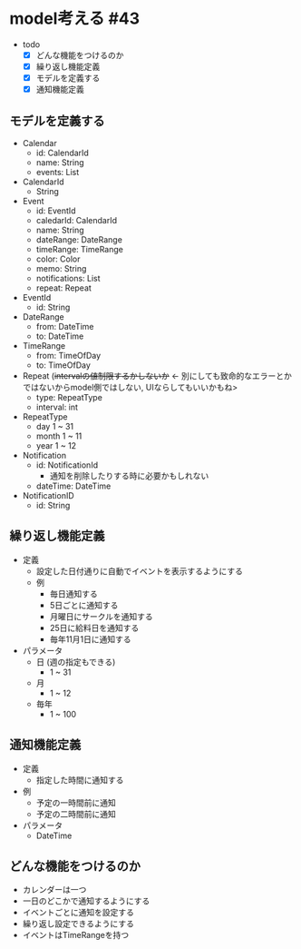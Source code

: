 # model考える #43

- todo
  - [x] どんな機能をつけるのか
  - [x] 繰り返し機能定義
  - [x] モデルを定義する
  - [x] 通知機能定義

## モデルを定義する

- Calendar  
  - id: CalendarId
  - name: String
  - events: List<Event>
- CalendarId
  - String
- Event
  - id: EventId
  - caledarId: CalendarId
  - name: String
  - dateRange: DateRange
  - timeRange: TimeRange
  - color: Color
  - memo: String
  - notifications: List<Notification>
  - repeat: Repeat
- EventId
  - id: String
- DateRange
  - from: DateTime
  - to: DateTime
- TimeRange
  - from: TimeOfDay
  - to: TimeOfDay
- Repeat (~~intervalの値制限するかしないか~~  <- 別にしても致命的なエラーとかではないからmodel側ではしない, UIならしてもいいかもね>
  - type: RepeatType
  - interval: int
- RepeatType
  - day 1 ~ 31
  - month 1 ~ 11
  - year 1 ~ 12
- Notification
  - id: NotificationId
    - 通知を削除したりする時に必要かもしれない
  - dateTime: DateTime
- NotificationID
  - id: String

## 繰り返し機能定義

- 定義
  - 設定した日付通りに自動でイベントを表示するようにする
  - 例
    - 毎日通知する
    - 5日ごとに通知する
    - 月曜日にサークルを通知する
    - 25日に給料日を通知する
    - 毎年11月1日に通知する
- パラメータ
  - 日 (週の指定もできる)
    - 1 ~ 31
  - 月
    - 1 ~ 12
  - 毎年
    - 1 ~ 100

## 通知機能定義

- 定義
  - 指定した時間に通知する
- 例
  - 予定の一時間前に通知
  - 予定の二時間前に通知
- パラメータ
  - DateTime

## どんな機能をつけるのか

- カレンダーは一つ
- 一日のどこかで通知するようにする
- イベントごとに通知を設定する
- 繰り返し設定できるようにする
- イベントはTimeRangeを持つ

